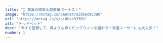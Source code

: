 ```yaml
---
title: "🎉 驚異の勝率＆超豪華ボーナス！"
image: "https://mctag.co/banner/ai0bec9J3BU"
url: "https://mctag.co/s/ai0bec9J3BU"
alt: "テッドベット"
desc: "今すぐ登録して、誰よりも早くビッグウィンを狙おう！常連ユーザーにも大人気！"
number: 1
---
```

